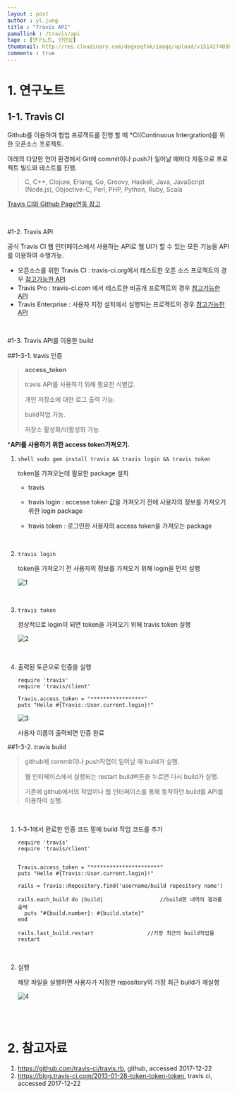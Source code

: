 ```yaml
---
layout : post
author : yl.jung
title : "Travis API"
pamallink : /travis/api
tage : [연구노트, 인턴십]
thumbnail: http://res.cloudinary.com/degxeqfok/image/upload/v1514274038/uzl9bu4dwedr0g5f69zq.png
comments : true
---
```


# 1. 연구노트

## 1-1. Travis CI

Github를 이용하여 협업 프로젝트를 진행 할 때 *CI(Continuous Intergration)를 위한 오픈소스 프로젝트.

아래의 다양한 언어 환경에서 Git에 commit이나 push가 일어날 때마다 자동으로 프로젝트 빌드와 테스트를 진행.

> C, C++, Clojure, Erlang, Go, Groovy, Haskell, Java, JavaScript (Node.js), Objective-C, Perl, PHP, Python, Ruby, Scala

[Travis CI와 Github Page연동 참고](http://joshfrankel.me/blog/deploying-a-jekyll-blog-to-github-pages-with-custom-plugins-and-travisci/) 

<br>

#1-2. Travis API

공식 Travis CI 웹 인터페이스에서 사용하는 API로 웹 UI가 할 수 있는 모든 기능을 API를 이용하여 수행가능.

- 오픈소스를 위한 Travis CI : travis-ci.org에서 테스트한 오픈 소스 프로젝트의 경우 [참고가능한 API]( https://api.travis-ci.org)
- Travis Pro : travis-ci.com 에서 테스트한 비공개 프로젝트의 경우 [참고가능한 API]( https://api.travis-ci.com)
- Travis Enterprise : 사용자 지정 설치에서 실행되는 프로젝트의 경우  [참고가능한 API]( https://travis.example.com/api)

<br>

#1-3. Travis API를 이용한 build

##1-3-1. travis 인증

> **access_token**
>
> travis API를 사용하기 위해 필요한 식별값.
>
> 개인 저장소에 대한 로그 출력 가능.
>
> build작업 가능.
>
> 저장소 활성화/비활성화 가능.



***API를 사용하기 위한 access token가져오기.**

1. ```shell sudo gem install travis && travis login && travis token``` 

   token을 가져오는데 필요한 package 설치

   - travis

   - travis login : accesse token 값을 가져오기 전에 사용자의 정보를 가져오기 위한 login package

   - travis token : 로그인한 사용자의 access token을 가져오는 package

     <br>

2. ```travis login```

   token을 가져오기 전 사용자의 정보를 가져오기 위해 login을 먼저 실행

   ![1](http://res.cloudinary.com/degxeqfok/image/upload/v1514274038/uzl9bu4dwedr0g5f69zq.png)

   <br>

3. ```travis token```

   정상적으로 login이 되면 token을 가져오기 위해 travis token 실행

   ![2](http://res.cloudinary.com/degxeqfok/image/upload/v1514274121/fow33kvkh2ovntdjgfap.png)

   <br>

4. 출력된 토큰으로 인증을 실행

   ```rub
   require 'travis'
   require 'travis/client'

   Travis.access_token = "*****************"
   puts "Hello #{Travis::User.current.login}!"
   ```

   ![3](http://res.cloudinary.com/degxeqfok/image/upload/v1514274126/us3jo58w8mgggi2zysy7.png)

   사용자 이름이 출력되면 인증 완료

##1-3-2. travis build

> github에 commit이나 push작업이 일어날 때 build가 실행.
>
> 웹 인터페이스에서 실행되는 restart build버튼을 누르면 다시 build가 실행.
>
> 기존에 github에서의 작업이나 웹 인터페이스를 통해 동작하던 build를 API를 이용하여 실행.

<br>

1. 1-3-1에서 완료한 인증 코드 밑에 build 작업 코드를 추가

   ```rub
   require 'travis'
   require 'travis/client'


   Travis.access_token = "**********************"
   puts "Hello #{Travis::User.current.login}!"

   rails = Travis::Repository.find('username/build repository name')

   rails.each_build do |build|					//build한 내역의 결과를 출력
     puts "#{build.number}: #{build.state}"
   end

   rails.last_build.restart					//가장 최근의 build작업을 restart
   ```

   <br>

2. 실행

   해당 파일을 실행하면 사용자가 지정한 repository의 가장 최근 build가 재실행

   ![4](http://res.cloudinary.com/degxeqfok/image/upload/v1514274132/a7u94f9ohph9iln0612h.png)

<br><br>

# 2. 참고자료

1. https://github.com/travis-ci/travis.rb, github, accessed 2017-12-22
2. https://blog.travis-ci.com/2013-01-28-token-token-token, travis ci, accessed 2017-12-22

